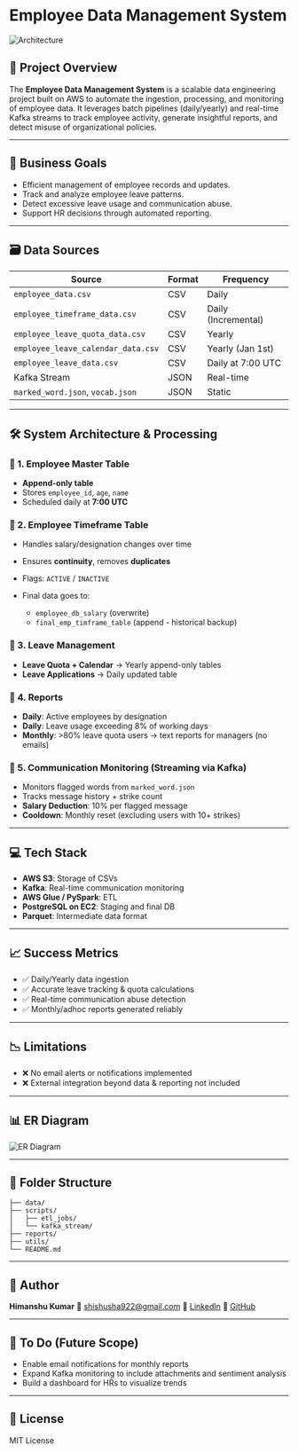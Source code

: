 # Employee Data Management System

![Architecture]([https://user-images.githubusercontent.com/placeholder/architecture-diagram.png](https://drive.google.com/file/d/1wKYSUc9yYoYsalMnjRVtsGHaZYLZ7vKu/view?usp=drive_link))

## 🚀 Project Overview

The **Employee Data Management System** is a scalable data engineering project built on AWS to automate the ingestion, processing, and monitoring of employee data. It leverages batch pipelines (daily/yearly) and real-time Kafka streams to track employee activity, generate insightful reports, and detect misuse of organizational policies.

---

## 📌 Business Goals

* Efficient management of employee records and updates.
* Track and analyze employee leave patterns.
* Detect excessive leave usage and communication abuse.
* Support HR decisions through automated reporting.

---

## 🗃️ Data Sources

| Source                             | Format | Frequency           |
| ---------------------------------- | ------ | ------------------- |
| `employee_data.csv`                | CSV    | Daily               |
| `employee_timeframe_data.csv`      | CSV    | Daily (Incremental) |
| `employee_leave_quota_data.csv`    | CSV    | Yearly              |
| `employee_leave_calendar_data.csv` | CSV    | Yearly (Jan 1st)    |
| `employee_leave_data.csv`          | CSV    | Daily at 7:00 UTC   |
| Kafka Stream                       | JSON   | Real-time           |
| `marked_word.json`, `vocab.json`   | JSON   | Static              |

---

## 🛠️ System Architecture & Processing

### 🔹 1. Employee Master Table

* **Append-only table**
* Stores `employee_id`, `age`, `name`
* Scheduled daily at **7:00 UTC**

### 🔹 2. Employee Timeframe Table

* Handles salary/designation changes over time
* Ensures **continuity**, removes **duplicates**
* Flags: `ACTIVE` / `INACTIVE`
* Final data goes to:

  * `employee_db_salary` (overwrite)
  * `final_emp_timframe_table` (append - historical backup)

### 🔹 3. Leave Management

* **Leave Quota + Calendar** → Yearly append-only tables
* **Leave Applications** → Daily updated table

### 🔹 4. Reports

* **Daily**: Active employees by designation
* **Daily**: Leave usage exceeding 8% of working days
* **Monthly**: >80% leave quota users → text reports for managers (no emails)

### 🔹 5. Communication Monitoring (Streaming via Kafka)

* Monitors flagged words from `marked_word.json`
* Tracks message history + strike count
* **Salary Deduction**: 10% per flagged message
* **Cooldown**: Monthly reset (excluding users with 10+ strikes)

---

## 💻 Tech Stack

* **AWS S3**: Storage of CSVs
* **Kafka**: Real-time communication monitoring
* **AWS Glue / PySpark**: ETL
* **PostgreSQL on EC2**: Staging and final DB
* **Parquet**: Intermediate data format

---

## 📈 Success Metrics

* ✅ Daily/Yearly data ingestion
* ✅ Accurate leave tracking & quota calculations
* ✅ Real-time communication abuse detection
* ✅ Monthly/adhoc reports generated reliably

---

## 📉 Limitations

* ❌ No email alerts or notifications implemented
* ❌ External integration beyond data & reporting not included

---

## 📊 ER Diagram

![ER Diagram](https://user-images.githubusercontent.com/placeholder/er-diagram.png)

---

## 📂 Folder Structure

```
├── data/
├── scripts/
│   ├── etl_jobs/
│   └── kafka_stream/
├── reports/
├── utils/
└── README.md
```

---

## 👤 Author

**Himanshu Kumar**
📧 [shishusha922@gmail.com](mailto:shishusha922@gmail.com)
🔗 [LinkedIn](https://www.linkedin.com/in/himanshu-kumar-7136811b0/)
🔗 [GitHub](https://github.com/himan1009)

---

## 📌 To Do (Future Scope)

* Enable email notifications for monthly reports
* Expand Kafka monitoring to include attachments and sentiment analysis
* Build a dashboard for HRs to visualize trends

---

## 📝 License

MIT License
